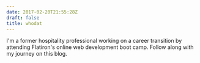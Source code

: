 ```yaml
---
date: 2017-02-20T21:55:28Z
draft: false
title: whodat
---
```


I'm a former hospitality professional working on a career transition by attending Flatiron's online web development boot camp. Follow along with my journey on this blog.
